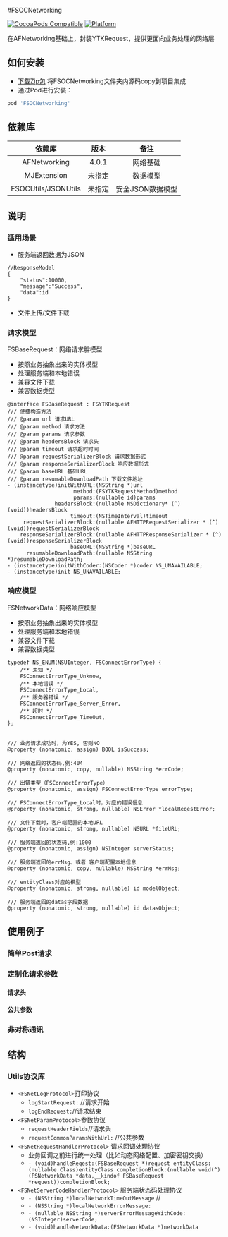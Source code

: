 #FSOCNetworking

[![CocoaPods Compatible](https://img.shields.io/cocoapods/v/FSOCNetworking.svg)](https://img.shields.io/cocoapods/v/FSOCNetworking.svg)
[![Platform](https://img.shields.io/cocoapods/p/FSOCNetworking.svg?style=flat)](http://cocoadocs.org/docsets/FSOCNetworking)


<!--[![Carthage Compatible](https://img.shields.io/badge/Carthage-compatible-4BC51D.svg?style=flat)](https://github.com/Carthage/Carthage)-->
在AFNetworking基础上，封装YTKRequest，提供更面向业务处理的网络层


## 如何安装
- [下载Zip包](https://github.com/zhangzhongyan/FSOCNetworking/archive/master.zip) 将FSOCNetworking文件夹内源码copy到项目集成
- 通过Pod进行安装：

```ruby
pod 'FSOCNetworking'
```
## 依赖库

|依赖库|版本|备注|
|:-:|:-:|:-:|
| AFNetworking |  4.0.1 | 网络基础 | 
| MJExtension | 未指定 | 数据模型 | 
| FSOCUtils/JSONUtils | 未指定 | 安全JSON数据模型 | 

## 说明
### 适用场景

- 服务端返回数据为JSON

```
//ResponseModel
{
	"status":10000,
 	"message":"Success", 
 	"data":id
}
```
- 文件上传/文件下载

### 请求模型
FSBaseRequest：网络请求胖模型

- 按照业务抽象出来的实体模型
- 处理服务端和本地错误
- 兼容文件下载
- 兼容数据类型

```
@interface FSBaseRequest : FSYTKRequest
/// 便捷构造方法
/// @param url 请求URL
/// @param method 请求方法
/// @param params 请求参数
/// @param headersBlock 请求头
/// @param timeout 请求超时时间
/// @param requestSerializerBlock 请求数据形式
/// @param responseSerializerBlock 响应数据形式
/// @param baseURL 基础URL
/// @param resumableDownloadPath 下载文件地址
- (instancetype)initWithURL:(NSString *)url
                     method:(FSYTKRequestMethod)method
                     params:(nullable id)params
               headersBlock:(nullable NSDictionary* (^) (void))headersBlock
                    timeout:(NSTimeInterval)timeout
     requestSerializerBlock:(nullable AFHTTPRequestSerializer * (^) (void))requestSerializerBlock
    responseSerializerBlock:(nullable AFHTTPResponseSerializer * (^) (void))responseSerializerBlock
                    baseURL:(NSString *)baseURL
      resumableDownloadPath:(nullable NSString *)resumableDownloadPath;
- (instancetype)initWithCoder:(NSCoder *)coder NS_UNAVAILABLE;
- (instancetype)init NS_UNAVAILABLE;
```


### 响应模型

FSNetworkData：网络响应模型

- 按照业务抽象出来的实体模型
- 处理服务端和本地错误
- 兼容文件下载
- 兼容数据类型

```
typedef NS_ENUM(NSUInteger, FSConnectErrorType) {
    /** 未知 */
    FSConnectErrorType_Unknow,
    /** 本地错误 */
    FSConnectErrorType_Local,
    /** 服务器错误 */
    FSConnectErrorType_Server_Error,
    /** 超时 */
    FSConnectErrorType_TimeOut,
};


/// 业务请求成功时，为YES, 否则NO
@property (nonatomic, assign) BOOL isSuccess;

/// 网络返回的状态码,例:404
@property (nonatomic, copy, nullable) NSString *errCode;

/// 出错类型（FSConnectErrorType）
@property (nonatomic, assign) FSConnectErrorType errorType;

/// FSConnectErrorType_Local时，对应的错误信息
@property (nonatomic, strong, nullable) NSError *localReqestError;

/// 文件下载时，客户端配置的本地URL
@property (nonatomic, strong, nullable) NSURL *fileURL;

/// 服务端返回的状态码,例:1000
@property (nonatomic, assign) NSInteger serverStatus;

/// 服务端返回的errMsg、或者 客户端配置本地信息
@property (nonatomic, copy, nullable) NSString *errMsg;

/// entityClass对应的模型
@property (nonatomic, strong, nullable) id modelObject;

/// 服务端返回的datas字段数据
@property (nonatomic, strong, nullable) id datasObject;

```




## 使用例子

### 简单Post请求
 
### 定制化请求参数
#### 请求头
#### 公共参数

### 非对称通讯






## 结构


### Utils协议库

* `<FSNetLogProtocol>`打印协议
  - `logStartRequest:` //请求开始
  - `logEndRequest:`//请求结束
* `<FSNetParamProtocol>`参数协议
  - `requestHeaderFields`//请求头 
  - `requestCommonParamsWithUrl:` //公共参数
* `<FSNetRequestHandlerProtocol>` 请求回调处理协议
  - 业务回调之前进行统一处理（比如动态网络配置、加密密钥交换）
  - `- (void)handleReqest:(FSBaseRequest *)request entityClass:(nullable Class)entityClass completionBlock:(nullable void(^)(FSNetworkData *data,__kindof FSBaseRequest *request))completionBlock;`
* `<FSNetServerCodeHandlerProtocol>` 服务端状态码处理协议
  - `- (NSString *)localNetworkTimeOutMessage` //
  - `- (NSString *)localNetworkErrorMessage:`
  - `- (nullable NSString *)serverErrorMessageWithCode:(NSInteger)serverCode;`
  - `- (void)handleNetworkData:(FSNetworkData *)networkData`






